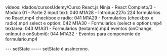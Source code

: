 vídeos:
/dados/cursosUdemy/Curso React.js Ninja - React Completo/3 - Modulo 01 - Parte 2
input text: 040 M1A28 - Introduc227o 224 formularios no React.mp4
checkbox e radio: 041 M1A29 - Formularios (checkbox e radio).mp4
select e option: 042 M1A30 - Formularios (select e option).mp4
textarea: 043 M1A31 - Formularios (textarea).mp4
eventos (onChange, onInput e onSubmit): 044 M1A32 - Eventos para componente de formulario.mp4


--- setState -----
setState é assíncrono.